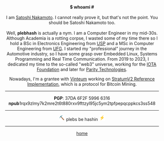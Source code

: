 <center>
  <br>
  <b> $ whoami # </b>
  <br><br>
  I am <a href="http://bitcoin.org/bitcoin.pdf" target="_blank">Satoshi Nakamoto</a>. I cannot really prove it, but that's not the point. You should be Satoshi Nakamoto too.
  <br><br>
  Well, <b>plebhash</b> is actually a nym. I am a Computer Engineer in my mid-30s. Although Academia is a rotting corpse, I wasted some of my time there so I hold a BSc in Electronics Engineering from <a href="https://www5.usp.br" target="_blank">USP</a> and a MSc in Computer Engineering from <a href="https://ufg.br" target="_blank">UFG</a>. I started my "professional" journey in the Automotive industry, so I have some grasp over Embedded Linux, Systems Programming and Real Time Communication. From 2019 to 2023, I dedicated my time to the so-called "web3" universe, working for the <a href="https://iota.org" target="_blank">IOTA Foundation</a> and later for <a href="https://parity.io" target="_blank">Parity Technologies</a>.

  Nowadays, I'm a grantee with <a href="https://vinteum.org">Vinteum</a> working on <a href="https://github.com/stratum-mining/stratum">StratumV2 Reference Implementation</a>, which is a protocol for Bitcoin Mining.
  <hr>

  <b>PGP</b>: 37DA 6F2F 5996 6316
  <br>
  <b>npub</b>1rqx9zlmy7k2mre2t6t880rxv9fttzyl95jc5ym2tpfpepqcppkcs3ss548
  <hr>
  <img src="../pick.svg" height="20"> plebs be hashin <img src="../ray.svg" height="20">
  <br>
  <hr>

  <a href="../index.html">home</a>
  <br>
</center>
